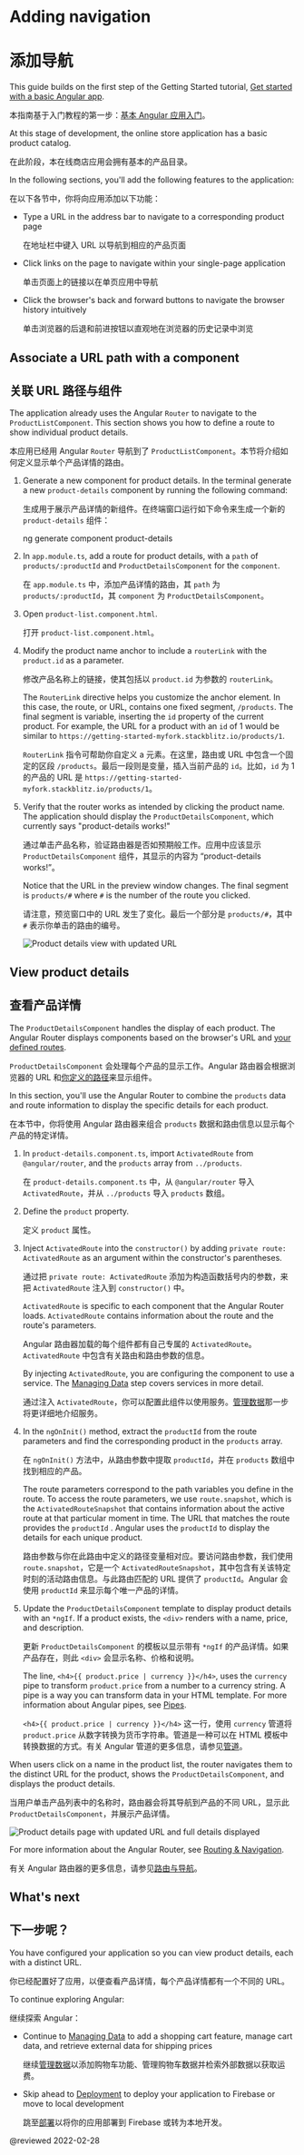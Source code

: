 # Adding navigation

# 添加导航

This guide builds on the first step of the Getting Started tutorial, [Get started with a basic Angular app](start "Get started with a basic Angular app").

本指南基于入门教程的第一步：[基本 Angular 应用入门](start "开始使用基本的 Angular 应用")。

At this stage of development, the online store application has a basic product catalog.

在此阶段，本在线商店应用会拥有基本的产品目录。

In the following sections, you'll add the following features to the application:

在以下各节中，你将向应用添加以下功能：

* Type a URL in the address bar to navigate to a corresponding product page

  在地址栏中键入 URL 以导航到相应的产品页面

* Click links on the page to navigate within your single-page application

  单击页面上的链接以在单页应用中导航

* Click the browser's back and forward buttons to navigate the browser history intuitively

  单击浏览器的后退和前进按钮以直观地在浏览器的历史记录中浏览

<a id="define-routes"></a>

## Associate a URL path with a component

## 关联 URL 路径与组件

The application already uses the Angular `Router` to navigate to the `ProductListComponent`.
This section shows you how to define a route to show individual product details.

本应用已经用 Angular `Router` 导航到了 `ProductListComponent`。本节将介绍如何定义显示单个产品详情的路由。

1. Generate a new component for product details.
   In the terminal generate a new `product-details` component by running the following command:

   生成用于展示产品详情的新组件。在终端窗口运行如下命令来生成一个新的 `product-details` 组件：

   <code-example format="shell" language="shell">

   ng generate component product-details

   </code-example>

1. In `app.module.ts`, add a route for product details, with a `path` of `products/:productId` and `ProductDetailsComponent` for the `component`.

   在 `app.module.ts` 中，添加产品详情的路由，其 `path` 为 `products/:productId`，其 `component` 为 `ProductDetailsComponent`。

   <code-example header="src/app/app.module.ts" path="getting-started/src/app/app.module.ts" region="product-details-route"></code-example>

1. Open `product-list.component.html`.

   打开 `product-list.component.html`。

1. Modify the product name anchor to include a `routerLink` with the `product.id` as a parameter.

   修改产品名称上的链接，使其包括以 `product.id` 为参数的 `routerLink`。

   <code-example header="src/app/product-list/product-list.component.html" path="getting-started/src/app/product-list/product-list.component.html" region="router-link"></code-example>

   The `RouterLink` directive helps you customize the anchor element.
   In this case, the route, or URL, contains one fixed segment, `/products`.
   The final segment is variable, inserting the `id` property of the current product.
   For example, the URL for a product with an `id` of 1 would be similar to `https://getting-started-myfork.stackblitz.io/products/1`.

   `RouterLink` 指令可帮助你自定义 a 元素。在这里，路由或 URL 中包含一个固定的区段 `/products`。最后一段则是变量，插入当前产品的 `id`。比如，`id` 为 1 的产品的 URL 是 `https://getting-started-myfork.stackblitz.io/products/1`。

1. Verify that the router works as intended by clicking the product name.
   The application should display the `ProductDetailsComponent`, which currently says "product-details works!"

   通过单击产品名称，验证路由器是否如预期般工作。应用中应该显示 `ProductDetailsComponent` 组件，其显示的内容为 “product-details works!”。

   Notice that the URL in the preview window changes.
   The final segment is `products/#` where `#` is the number of the route you clicked.

   请注意，预览窗口中的 URL 发生了变化。最后一个部分是 `products/#`，其中 `#` 表示你单击的路由的编号。

   <div class="lightbox">

   <img alt="Product details view with updated URL" src="generated/images/guide/start/product-details-works.png">

   </div>

## View product details

## 查看产品详情

The `ProductDetailsComponent` handles the display of each product.
The Angular Router displays components based on the browser's URL and [your defined routes](#define-routes).

`ProductDetailsComponent` 会处理每个产品的显示工作。Angular 路由器会根据浏览器的 URL 和[你定义的路径](#define-routes)来显示组件。

In this section, you'll use the Angular Router to combine the `products` data and route information to display the specific details for each product.

在本节中，你将使用 Angular 路由器来组合 `products` 数据和路由信息以显示每个产品的特定详情。

1. In `product-details.component.ts`, import `ActivatedRoute` from `@angular/router`, and the `products` array from `../products`.

   在 `product-details.component.ts` 中，从 `@angular/router` 导入 `ActivatedRoute`，并从 `../products` 导入 `products` 数组。

   <code-example header="src/app/product-details/product-details.component.ts" path="getting-started/src/app/product-details/product-details.component.1.ts" region="imports"></code-example>

1. Define the `product` property.

   定义 `product` 属性。

   <code-example header="src/app/product-details/product-details.component.ts" path="getting-started/src/app/product-details/product-details.component.1.ts" region="product-prop"></code-example>

1. Inject `ActivatedRoute` into the `constructor()` by adding `private route: ActivatedRoute` as an argument within the constructor's parentheses.

   通过把 `private route: ActivatedRoute` 添加为构造函数括号内的参数，来把 `ActivatedRoute` 注入到 `constructor()` 中。

   <code-example header="src/app/product-details/product-details.component.ts" path="getting-started/src/app/product-details/product-details.component.1.ts" region="props-methods"></code-example>

   `ActivatedRoute` is specific to each component that the Angular Router loads.
   `ActivatedRoute` contains information about the route and the route's parameters.

   Angular 路由器加载的每个组件都有自己专属的 `ActivatedRoute`。`ActivatedRoute` 中包含有关路由和路由参数的信息。

   By injecting `ActivatedRoute`, you are configuring the component to use a service.
   The [Managing Data](start/start-data "Try it: Managing Data") step covers services in more detail.

   通过注入 `ActivatedRoute`，你可以配置此组件以使用服务。[管理数据](start/start-data "尝试一下：管理数据")那一步将更详细地介绍服务。

1. In the `ngOnInit()` method, extract the `productId` from the route parameters and find the corresponding product in the `products` array.

   在 `ngOnInit()` 方法中，从路由参数中提取 `productId`，并在 `products` 数组中找到相应的产品。

   <code-example header="src/app/product-details/product-details.component.ts" path="getting-started/src/app/product-details/product-details.component.1.ts" region="get-product"></code-example>

   The route parameters correspond to the path variables you define in the route.
   To access the route parameters, we use `route.snapshot`, which is the `ActivatedRouteSnapshot` that contains information about the active route at that particular moment in time.
   The URL that matches the route provides the `productId` .
   Angular uses the `productId` to display the details for each unique product.

   路由参数与你在此路由中定义的路径变量相对应。要访问路由参数，我们使用 `route.snapshot`，它是一个 `ActivatedRouteSnapshot`，其中包含有关该特定时刻的活动路由信息。与此路由匹配的 URL 提供了 `productId`。Angular 会使用 `productId` 来显示每个唯一产品的详情。

1. Update the `ProductDetailsComponent` template to display product details with an `*ngIf`.
   If a product exists, the `<div>` renders with a name, price, and description.

   更新 `ProductDetailsComponent` 的模板以显示带有 `*ngIf` 的产品详情。如果产品存在，则此 `<div>` 会显示名称、价格和说明。

   <code-example header="src/app/product-details/product-details.component.html" path="getting-started/src/app/product-details/product-details.component.html" region="details"></code-example>

   The line, `<h4>{{ product.price | currency }}</h4>`, uses the `currency` pipe to transform `product.price` from a number to a currency string.
   A pipe is a way you can transform data in your HTML template.
   For more information about Angular pipes, see [Pipes](guide/pipes "Pipes").

   `<h4>{{ product.price | currency }}</h4>` 这一行，使用 `currency` 管道将 `product.price` 从数字转换为货币字符串。管道是一种可以在 HTML 模板中转换数据的方式。有关 Angular 管道的更多信息，请参见[管道](guide/pipes "管道")。

When users click on a name in the product list, the router navigates them to the distinct URL for the product, shows the `ProductDetailsComponent`, and displays the product details.

当用户单击产品列表中的名称时，路由器会将其导航到产品的不同 URL，显示此 `ProductDetailsComponent`，并展示产品详情。

<div class="lightbox">

<img alt="Product details page with updated URL and full details displayed" src="generated/images/guide/start/product-details-routed.png">

</div>

For more information about the Angular Router, see [Routing & Navigation](guide/router "Routing & Navigation guide").

有关 Angular 路由器的更多信息，请参见[路由与导航](guide/router "路由与导航指南")。

## What's next

## 下一步呢？

You have configured your application so you can view product details, each with a distinct URL.

你已经配置好了应用，以便查看产品详情，每个产品详情都有一个不同的 URL。

To continue exploring Angular:

继续探索 Angular：

* Continue to [Managing Data](start/start-data "Try it: Managing Data") to add a shopping cart feature, manage cart data, and retrieve external data for shipping prices

  继续[管理数据](start/start-data "尝试一下：管理数据")以添加购物车功能、管理购物车数据并检索外部数据以获取运费。

* Skip ahead to [Deployment](start/start-deployment "Try it: Deployment") to deploy your application to Firebase or move to local development

  跳至[部署](start/start-deployment "试试看：部署")以将你的应用部署到 Firebase 或转为本地开发。

@reviewed 2022-02-28